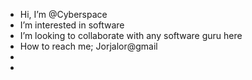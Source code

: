 -  Hi, I’m @Cyberspace
-  I’m interested in software
-  I’m looking to collaborate with any software guru here
-  How to reach me; Jorjalor@gmail
- 
- 

<!---
Cyberspace9/Cyberspace9 is a ✨ special ✨ repository because its `README.md` (this file) appears on your GitHub profile.
You can click the Preview link to take a look at your changes.
--->
